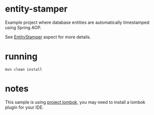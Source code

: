 # entity-stamper
Example project where database entities are automatically timestamped using Spring AOP.

See [EntityStamper](src/main/java/com/vrto/EntityStamper.java) aspect for more details.

# running
`mvn clean install`

# notes
This sample is using [project lombok](https://projectlombok.org), you may need to install a lombok plugin for your IDE.